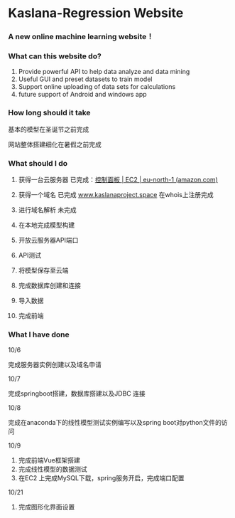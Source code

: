 # Kaslana-Regression Website
### A new online machine learning website！

### What can this website do?

1. Provide powerful API to help data analyze and data mining
2. Useful GUI and preset datasets to train model
3. Support online uploading of data sets for calculations
4. future support of Android and windows app

### How long should it take

基本的模型在圣诞节之前完成

网站整体搭建细化在暑假之前完成

### What should I do

1. 获得一台云服务器 已完成：[控制面板 | EC2 | eu-north-1 (amazon.com)](https://eu-north-1.console.aws.amazon.com/ec2/home?region=eu-north-1#Home:)
2. 获得一个域名 已完成 www.kaslanaproject.space 在whois上注册完成

3. 进行域名解析 未完成
4. 在本地完成模型构建

5. 开放云服务器API端口
6. API测试
7. 将模型保存至云端
8. 完成数据库创建和连接
9. 导入数据
10. 完成前端

### What I have done

10/6

完成服务器实例创建以及域名申请

10/7

完成springboot搭建，数据库搭建以及JDBC 连接

10/8

完成在anaconda下的线性模型测试实例编写以及spring boot对python文件的访问

10/9

1. 完成前端Vue框架搭建
2. 完成线性模型的数据测试
3. 在EC2 上完成MySQL下载，spring服务开启，完成端口配置

10/21

1. 完成图形化界面设置

